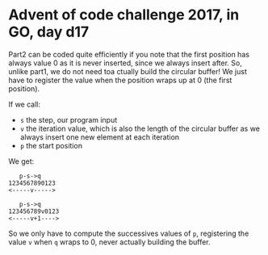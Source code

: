# Advent of code challenge 2017, in GO, day d17

Part2 can be coded quite efficiently if you note that the first position has always value 0 as it is never inserted, since we always insert after. So, unlike part1, we do not need toa ctually build the circular buffer! We just have to register the value when the position wraps up at 0 (the first position).

If we call:
- `s` the step, our program input
- `v` the iteration value, which is also the length of the circular buffer as we always insert one new element at each iteration
- `p` the start position

We get:
```
   p-s->q
1234567890123
<-----v----->

   p-s->q
123456789v0123
<-----v+1---->
```
So we only have to compute the successives values of `p`, registering the value `v` when `q` wraps to 0, never actually building the buffer.
